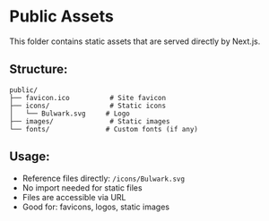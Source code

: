 # Public Assets

This folder contains static assets that are served directly by Next.js.

## Structure:

```
public/
├── favicon.ico          # Site favicon
├── icons/               # Static icons
│   └── Bulwark.svg     # Logo
├── images/              # Static images
└── fonts/              # Custom fonts (if any)
```

## Usage:

- Reference files directly: `/icons/Bulwark.svg`
- No import needed for static files
- Files are accessible via URL
- Good for: favicons, logos, static images
